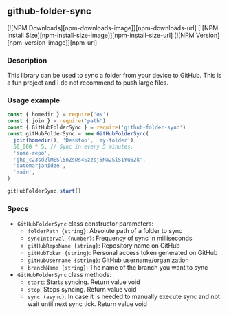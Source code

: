 ## github-folder-sync

[![NPM Downloads][npm-downloads-image]][npm-downloads-url]
[![NPM Install Size][npm-install-size-image]][npm-install-size-url]
[![NPM Version][npm-version-image]][npm-url]

### Description
This library can be used to sync a folder from your device to GitHub.
This is a fun project and I do not recommend to push large files.

### Usage example
```javascript
const { homedir } = require('os')
const { join } = require('path')
const { GitHubFolderSync } = require('github-folder-sync')
const gitHubFolderSync = new GitHubFolderSync(
  join(homedir(), 'Desktop', 'my-folder'),
  60_000 * 5, // Sync in every 5 minutes.
  'some-repo',
  'ghp_c23sd2lMESl5nZsDs4Szzsj5Na2SiS1Yu62k',
  'datomarjanidze',
  'main',
)

gitHubFolderSync.start()
```

### Specs
- `GitHubFolderSync` class constructor parameters:
  - `folderPath {string}`: Absolute path of a folder to sync
  - `syncInterval {number}`: Frequency of sync in milliseconds
  - `gitHubRepoName {string}`: Repository name on GitHub
  - `gitHubToken {string}`: Personal access token generated on GitHub
  - `gitHubUsername {string}`: GitHub username/organization
  - `branchName {string}`: The name of the branch you want to sync
- `GitHubFolderSync` class methods:
  - `start`: Starts syncing. Return value void
  - `stop`: Stops syncing. Return value void
  - `sync (async)`: In case it is needed to manually execute sync and
  not wait until next sync tick. Return value void